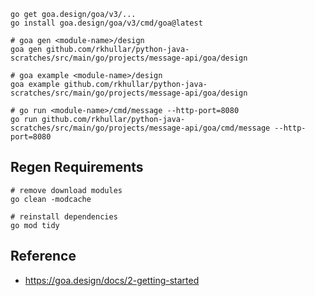 ```shell
go get goa.design/goa/v3/...
go install goa.design/goa/v3/cmd/goa@latest
```

```shell
# goa gen <module-name>/design
goa gen github.com/rkhullar/python-java-scratches/src/main/go/projects/message-api/goa/design
```

```shell
# goa example <module-name>/design
goa example github.com/rkhullar/python-java-scratches/src/main/go/projects/message-api/goa/design
```

```shell
# go run <module-name>/cmd/message --http-port=8080
go run github.com/rkhullar/python-java-scratches/src/main/go/projects/message-api/goa/cmd/message --http-port=8080
```

## Regen Requirements
```shell
# remove download modules
go clean -modcache

# reinstall dependencies
go mod tidy
```

## Reference
- https://goa.design/docs/2-getting-started
